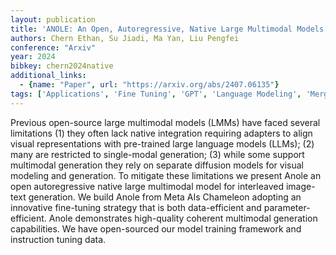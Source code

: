 ```yaml
---
layout: publication
title: 'ANOLE: An Open, Autoregressive, Native Large Multimodal Models For Interleaved Image-text Generation'
authors: Chern Ethan, Su Jiadi, Ma Yan, Liu Pengfei
conference: "Arxiv"
year: 2024
bibkey: chern2024native
additional_links:
  - {name: "Paper", url: "https://arxiv.org/abs/2407.06135"}
tags: ['Applications', 'Fine Tuning', 'GPT', 'Language Modeling', 'Merging', 'Multimodal Models', 'Pretraining Methods', 'Reinforcement Learning', 'Tools', 'Training Techniques']
---
```

Previous open-source large multimodal models (LMMs) have faced several limitations (1) they often lack native integration requiring adapters to align visual representations with pre-trained large language models (LLMs); (2) many are restricted to single-modal generation; (3) while some support multimodal generation they rely on separate diffusion models for visual modeling and generation. To mitigate these limitations we present Anole an open autoregressive native large multimodal model for interleaved image-text generation. We build Anole from Meta AIs Chameleon adopting an innovative fine-tuning strategy that is both data-efficient and parameter-efficient. Anole demonstrates high-quality coherent multimodal generation capabilities. We have open-sourced our model training framework and instruction tuning data.
